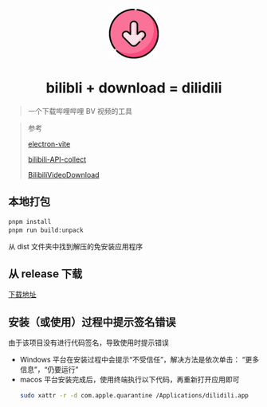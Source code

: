 <p align="center">
  <img alt="dilidili" src="resources/icon.png" width="100" />
</p>

<h1 align="center">bilibli + download = dilidili</h1>

> 一个下载哔哩哔哩 BV 视频的工具

> 参考
>
> [electron-vite](https://electron-vite.org/)
>
> [bilibili-API-collect](https://github.com/SocialSisterYi/bilibili-API-collect)
>
> [BilibiliVideoDownload](https://github.com/BilibiliVideoDownload/BilibiliVideoDownload)

## 本地打包

```bash
pnpm install
pnpm run build:unpack
```

从 dist 文件夹中找到解压的免安装应用程序

## 从 release 下载

[下载地址](https://github.com/Darcrandex/dilidili/releases)

## 安装（或使用）过程中提示签名错误

由于该项目没有进行代码签名，导致使用时提示错误

- Windows 平台在安装过程中会提示“不受信任”，解决方法是依次单击：
  “更多信息”，“仍要运行”
- macos 平台安装完成后，使用终端执行以下代码，再重新打开应用即可
  ```bash
  sudo xattr -r -d com.apple.quarantine /Applications/dilidili.app
  ```
